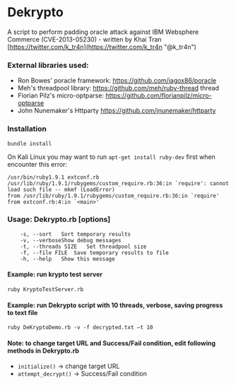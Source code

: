 # Dekrypto 
A script to perform padding oracle attack against IBM Websphere Commerce (CVE-2013-05230) - written by Khai Tran [https://twitter.com/k_tr4n](https://twitter.com/k_tr4n "@k_tr4n")

### External libraries used:
- Ron Bowes' poracle framework: https://github.com/iagox86/poracle
- Meh's threadpool library: https://github.com/meh/ruby-thread thread 
- Florian Pilz's micro-optparse: https://github.com/florianpilz/micro-optparse 
- John Nunemaker's Httparty https://github.com/jnunemaker/httparty

### Installation
``bundle install``

On Kali Linux you may want to run `apt-get install ruby-dev` first when encounter this error:

    /usr/bin/ruby1.9.1 extconf.rb 
    /usr/lib/ruby/1.9.1/rubygems/custom_require.rb:36:in `require': cannot load such file -- mkmf (LoadError)
    from /usr/lib/ruby/1.9.1/rubygems/custom_require.rb:36:in `require'
    from extconf.rb:4:in `<main>'

### Usage: Dekrypto.rb [options]

```   
	-s, --sort   Sort temporary results
    -v, --verboseShow debug messages
    -t, --threads SIZE   Set threadpool size
    -f, --file FILE  Save temporary results to file
    -h, --help   Show this message
```
#### Example: run krypto test server

    ruby KryptoTestServer.rb

#### Example: run Dekrypto script with 10 threads, verbose, saving progress to text file

    ruby DeKryptoDemo.rb -v -f decrypted.txt –t 10

#### Note: to change target URL and Success/Fail condition, edit following methods in Dekrypto.rb
- `initialize()` -> change target URL
- `attempt_decrypt()` -> Success/Fail condition 
